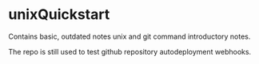 # unixQuickstart

Contains basic, outdated notes unix and git command introductory notes.

The repo is still used to test github repository autodeployment webhooks.
